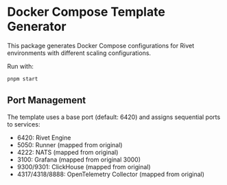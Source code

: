 # Docker Compose Template Generator

This package generates Docker Compose configurations for Rivet environments with different scaling configurations.

Run with:

```sh
pnpm start
```

## Port Management

The template uses a base port (default: 6420) and assigns sequential ports to services:

- 6420: Rivet Engine
- 5050: Runner (mapped from original)
- 4222: NATS (mapped from original)
- 3100: Grafana (mapped from original 3000)
- 9300/9301: ClickHouse (mapped from original)
- 4317/4318/8888: OpenTelemetry Collector (mapped from original)
